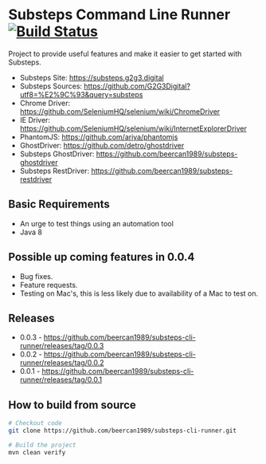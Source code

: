 # Substeps Command Line Runner [![Build Status](https://travis-ci.org/beercan1989/substeps-cli-runner.svg?branch=master)](https://travis-ci.org/beercan1989/substeps-cli-runner)
Project to provide useful features and make it easier to get started with Substeps.
+ Substeps Site: https://substeps.g2g3.digital
+ Substeps Sources: https://github.com/G2G3Digital?utf8=%E2%9C%93&query=substeps
+ Chrome Driver: https://github.com/SeleniumHQ/selenium/wiki/ChromeDriver
+ IE Driver: https://github.com/SeleniumHQ/selenium/wiki/InternetExplorerDriver
+ PhantomJS: https://github.com/ariya/phantomjs
+ GhostDriver: https://github.com/detro/ghostdriver
+ Substeps GhostDriver: https://github.com/beercan1989/substeps-ghostdriver
+ Substeps RestDriver: https://github.com/beercan1989/substeps-restdriver

## Basic Requirements
+ An urge to test things using an automation tool
+ Java 8

## Possible up coming features in 0.0.4
+ Bug fixes.
+ Feature requests.
+ Testing on Mac's, this is less likely due to availability of a Mac to test on. 

## Releases
+ 0.0.3 - https://github.com/beercan1989/substeps-cli-runner/releases/tag/0.0.3
+ 0.0.2 - https://github.com/beercan1989/substeps-cli-runner/releases/tag/0.0.2
+ 0.0.1 - https://github.com/beercan1989/substeps-cli-runner/releases/tag/0.0.1

## How to build from source
```bash
# Checkout code
git clone https://github.com/beercan1989/substeps-cli-runner.git

# Build the project
mvn clean verify
```

